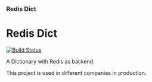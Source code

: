 ### Redis Dict

# Redis Dict
[![Build Status](https://travis-ci.org/Attumm/redis-dict.svg?branch=v2)](https://travis-ci.org/Attumm/redis-dict)


A Dictionary with Redis as backend.

This project is used in different companies in production.
